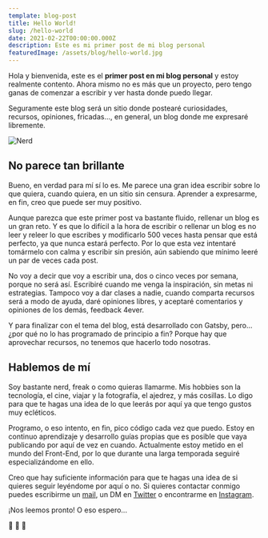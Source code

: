 ```yaml
---
template: blog-post
title: Hello World!
slug: /hello-world
date: 2021-02-22T00:00:00.000Z
description: Este es mi primer post de mi blog personal
featuredImage: /assets/blog/hello-world.jpg
---
```

Hola y bienvenida, este es el **primer post en mi blog personal** y estoy realmente contento. Ahora mismo no es más que un proyecto, pero tengo ganas de comenzar a escribir y ver hasta donde puedo llegar. 

Seguramente este blog será un sitio donde postearé curiosidades, recursos, opiniones, fricadas..., en general, un blog donde me expresaré libremente.

![Nerd](/assets/blog/nerd_01.jpg "Nerd for live")

## No parece tan brillante

Bueno, en verdad para mí sí lo es. Me parece una gran idea escribir sobre lo que quiera, cuando quiera, en un sitio sin censura. Aprender a expresarme, en fin, creo que puede ser muy positivo.

Aunque parezca que este primer post va bastante fluido, rellenar un blog es un gran reto. Y es que lo difícil a la hora de escribir o rellenar un blog es no leer y releer lo que escribes y modificarlo 500 veces hasta pensar que está perfecto, ya que nunca estará perfecto. Por lo que esta vez intentaré tomármelo con calma y escribir sin presión, aún sabiendo que mínimo leeré un par de veces cada post.

No voy a decir que voy a escribir una, dos o cinco veces por semana, porque no será así. Escribiré cuando me venga la inspiración, sin metas ni estrategias. Tampoco voy a dar clases a nadie, cuando comparta recursos será a modo de ayuda, daré opiniones libres, y aceptaré comentarios y opiniones de los demás, feedback 4ever. 

Y para finalizar con el tema del blog, está desarrollado con Gatsby, pero... ¿por qué no lo has programado de principio a fin? Porque hay que aprovechar recursos, no tenemos que hacerlo todo nosotras.

## Hablemos de mí

Soy bastante nerd, freak o como quieras llamarme. Mis hobbies son la tecnología, el cine, viajar y la fotografía, el ajedrez, y más cosillas. Lo digo para que te hagas una idea de lo que leerás por aquí ya que tengo gustos muy ecléticos.

Programo, o eso intento, en fin, pico código cada vez que puedo. Estoy en continuo aprendizaje y desarrollo guías propias que es posible que vaya publicando por aquí de vez en cuando. Actualmente estoy metido en el mundo del Front-End, por lo que durante una larga temporada seguiré especializándome en ello. 

Creo que hay suficiente información para que te hagas una idea de si quieres seguir leyéndome por aquí o no. Si quieres contactar conmigo puedes escribirme un [mail](ramongomez.rgc@gmail.com), un DM en [Twitter](https://twitter.com/7omez) o encontrarme en [Instagram](https:instagram.com/gomezramon_).

¡Nos leemos pronto! O eso espero... 

👾 👾 👾